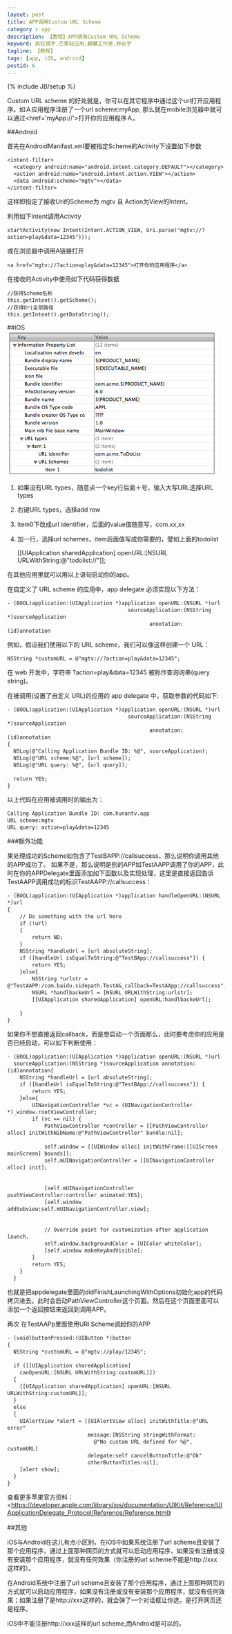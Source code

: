 ```yaml
---
layout: post
title: APP调用Custom URL Scheme
category : app
description: 【教程】APP调用Custom URL Scheme
keyword: 疯狂填字,芒果轻应用,麒麟工作室,林长宇
tagline: 【教程】
tags: [app, iOS, android]
postid: 6
---
```

{% include JB/setup %}

Custom URL scheme 的好处就是，你可以在其它程序中通过这个url打开应用程序。如Ａ应用程序注册了一个url scheme:myApp,  那么就在mobile浏览器中就可以通过<href='myApp://'>打开你的应用程序Ａ。

##Android

首先在AndroidManifast.xml要被指定Scheme的Activity下设置如下参数

    <intent-filter>  
      <category android:name="android.intent.category.DEFAULT"></category>  
      <action android:name="android.intent.action.VIEW"></action>  
      <data android:scheme="mgtv"></data>  
    </intent-filter>  

这样即指定了接收Uri的Scheme为 mgtv 且 Action为View的Intent。


利用如下Intent调用Activity

    startActivity(new Intent(Intent.ACTION_VIEW, Uri.parse("mgtv://?action=play&data=12345")));

或在浏览器中调用A链接打开

    <a href="mgtv://?action=play&data=12345">打开你的应用程序</a>

在接收的Activity中使用如下代码获得数据

    //获得Scheme名称  
    this.getIntent().getScheme();
    //获得Uri全部路径
    this.getIntent().getDataString();

##iOS
<img src="/images/xcodeurlscheme.jpg">

1.  如果没有URL types，随意点一个key行后面＋号，输入大写URL选择URL types
2.  右键URL types，选择add row
3.  item0下改成url identifier，后面的value值随意写，com.xx,xx
4.  加一行，选择url schemes，item后面值写成你需要的，譬如上面的todolist

    [[UIApplication sharedApplication] openURL:[NSURL URLWithString:@"todolist://"]];

在其他应用里就可以用以上语句启动你的app。

在自定义了 URL scheme 的应用中，app delegate 必须实现以下方法：

    - (BOOL)application:(UIApplication *)application openURL:(NSURL *)url
                                           sourceApplication:(NSString *)sourceApplication
                                                  annotation:(id)annotation

例如，假设我们使用以下的 URL scheme，我们可以像这样创建一个 URL：

    NSString *customURL = @"mgtv://?action=play&data=12345";

在 web 开发中，字符串 ?action=play&data=12345 被称作查询询串(query string)。

在被调用(设置了自定义 URL)的应用的 app delegate 中，获取参数的代码如下:

    - (BOOL)application:(UIApplication *)application openURL:(NSURL *)url
                                           sourceApplication:(NSString *)sourceApplication
                                                  annotation:(id)annotation
    {
      NSLog(@"Calling Application Bundle ID: %@", sourceApplication);
      NSLog(@"URL scheme:%@", [url scheme]);
      NSLog(@"URL query: %@", [url query]);

      return YES;
    }

以上代码在应用被调用时的输出为：

    Calling Application Bundle ID: com.hunantv.app
    URL scheme:mgtv
    URL query: action=play&data=12345

###额外功能

果处理成功的Scheme如包含了TestBAPP://callsuccess，那么说明你调用其他的APP成功了。
如果不是，那么说明是别的APP如TestAAPP调用了你的APP，此时在你的APPDelegate里面添加如下函数以及实现处理，这里是直接返回告诉TestAAPP调用成功的标识TestAAPP://callsuccess：


    - (BOOL)application:(UIApplication *)application handleOpenURL:(NSURL *)url  
    {  
        // Do something with the url here  
        if (!url)  
        {  
            return NO;  
        }  
        NSString *handleUrl = [url absoluteString];  
        if ([handleUrl isEqualToString:@"TestBApp://callsuccess"]) {  
            return YES;  
        }else{  
            NSString *urlstr = @"TestAAPP:/com.baidu.sidepath.TestA&_callback=TestAApp://callsuccess";  
            NSURL *handlbackeUrl = [NSURL URLWithString:urlstr];  
            [[UIApplication sharedApplication] openURL:handlbackeUrl];  

        }
    }  

如果你不想直接返回callback，而是想启动一个页面那么，此时要考虑你的应用是否已经启动，可以如下判断使用：

    - (BOOL)application:(UIApplication *)application openURL:(NSURL *)url  
      sourceApplication:(NSString *)sourceApplication annotation:(id)annotation{  
        NSString *handleUrl = [url absoluteString];  
        if ([handleUrl isEqualToString:@"TestBApp://callsuccess"]) {  
            return YES;  
        }else{  
            UINavigationController *vc = (UINavigationController *)_window.rootViewController;  
            if (vc == nil) {  
                PathViewController *controller = [[PathViewController alloc] initWithNibName:@"PathViewController" bundle:nil];  

                self.window = [[UIWindow alloc] initWithFrame:[[UIScreen mainScreen] bounds]];  
                self.mUINavigationController = [[UINavigationController alloc] init];  


                [self.mUINavigationController pushViewController:controller animated:YES];  
                [self.window addSubview:self.mUINavigationController.view];  


                // Override point for customization after application launch.  
                self.window.backgroundColor = [UIColor whiteColor];  
                [self.window makeKeyAndVisible];  
            }  
            return YES;  
        }
      }

也就是把appdelegate里面的didFinishLaunchingWithOptions初始化app的代码拷贝进去。此时会启动PathViewController这个页面。然后在这个页面里面可以添加一个返回按钮来返回到调用APP。

再次 在TestAAPp里面使用URl Scheme调起你的APP

    - (void)buttonPressed:(UIButton *)button
    {
      NSString *customURL = @"mgtv://play/12345";

      if ([[UIApplication sharedApplication]
        canOpenURL:[NSURL URLWithString:customURL]])
      {
        [[UIApplication sharedApplication] openURL:[NSURL URLWithString:customURL]];
      }
      else
      {
        UIAlertView *alert = [[UIAlertView alloc] initWithTitle:@"URL error"
                              message:[NSString stringWithFormat:
                                @"No custom URL defined for %@", customURL]
                              delegate:self cancelButtonTitle:@"Ok"
                              otherButtonTitles:nil];
        [alert show];
      }
    }

查看更多苹果官方资料：<https://developer.apple.com/library/ios/documentation/UIKit/Reference/UIApplicationDelegate_Protocol/Reference/Reference.html》


##其他

iOS与Android在这儿有点小区别，在iOS中如果系统注册了url scheme且安装了那个应用程序，通过上面那种网页的方式就可以启动应用程序，如果没有注册或没有安装那个应用程序，就没有任何效果（你注册的url scheme不能是http://xxx 这样的）。

在Android系统中注册了url scheme且安装了那个应用程序，通过上面那种网页的方式就可以启动应用程序，如果没有注册或没有安装那个应用程序，就没有任何效果；如果注册了是http://xxx这样的，就会弹了一个对话框让你选，是打开网页还是程序。

iOS中不能注册http://xxx这样的url scheme,而Android是可以的。
